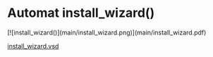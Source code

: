 # Automat install_wizard()


<div class=automatpng markdown="1">
[![install_wizard()](main/install_wizard.png)](main/install_wizard.pdf)
</div>

[install_wizard.vsd](main/install_wizard.vsd)


